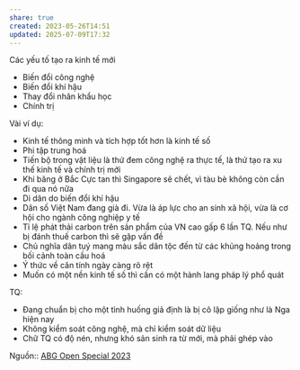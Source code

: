 ```yaml
---
share: true
created: 2023-05-26T14:51
updated: 2025-07-09T17:32
---
```

Các yếu tố tạo ra kinh tế mới
- Biến đổi công nghệ
- Biến đổi khí hậu
- Thay đổi nhân khẩu học
- Chính trị

Vài ví dụ:
- Kinh tế thông minh và tích hợp tốt hơn là kinh tế số
- Phi tập trung hoá
- Tiến bộ trong vật liệu là thứ đem công nghệ ra thực tế, là thứ tạo ra xu thế kinh tế và chính trị mới
- Khi băng ở Bắc Cực tan thì Singapore sẽ chết, vì tàu bè không còn cần đi qua nó nữa
- Di dân do biến đổi khí hậu
- Dân số Việt Nam đang già đi. Vừa là áp lực cho an sinh xã hội, vừa là cơ hội cho ngành công nghiệp y tế
- Tỉ lệ phát thải carbon trên sản phẩm của VN cao gấp 6 lần TQ. Nếu như bị đánh thuế carbon thì sẽ gặp vấn đề
- Chủ nghĩa dân tuý mang màu sắc dân tộc đến từ các khủng hoảng trong bối cảnh toàn cầu hoá
- Ý  thức về căn tính ngày càng rõ rệt
- Muốn có một nền kinh tế số thì cần có một hành lang pháp lý phổ quát

TQ:
- Đang chuẩn bị cho một tình huống giả định là bị cô lập giống như là Nga hiện nay
- Không kiểm soát công nghệ, mà chỉ kiểm soát dữ liệu
- Chữ TQ có độ nén, nhưng khó sản sinh ra từ mới, mà phải ghép vào

Nguồn:: [ABG Open Special 2023](ABG%20Open%20Special%202023.md)
